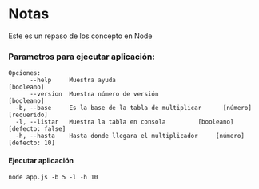 # Notas
Este es un repaso de los concepto en Node

### Parametros para ejecutar aplicación:
```
Opciones:
      --help     Muestra ayuda                                        [booleano]
      --version  Muestra número de versión                            [booleano]
  -b, --base     Es la base de la tabla de multiplicar      [número] [requerido]
  -l, --listar   Muestra la tabla en consola         [booleano] [defecto: false]
  -h, --hasta    Hasta donde llegara el multiplicador     [número] [defecto: 10]
```

#### Ejecutar aplicación
```
node app.js -b 5 -l -h 10
```

